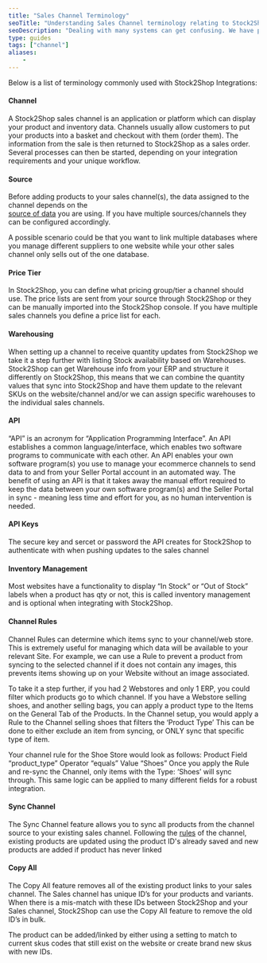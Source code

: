 ```yaml
---
title: "Sales Channel Terminology"
seoTitle: "Understanding Sales Channel terminology relating to Stock2Shop"
seoDescription: "Dealing with many systems can get confusing. We have put together a guide for Stock2Shop Sales Channel terms."
type: guides
tags: ["channel"]
aliases:
    - 
---
```


Below is a list of terminology commonly used with Stock2Shop Integrations:

#### Channel
A Stock2Shop sales channel is an application or platform which can display your product and inventory data. Channels 
usually allow customers to put your products into a basket and checkout with them (order them). The information from the
sale is then returned to Stock2Shop as a sales order. Several processes can then be started, depending on your 
integration requirements and your unique workflow.

#### Source
Before adding products to your sales channel(s), the data assigned to the channel depends on the  
[source of data](/help/how-to/sources/index "...") you are using. If you have multiple 
sources/channels they can be configured accordingly. 

A possible scenario could be that you want to link multiple databases where you manage different suppliers to one 
website while your other sales channel only sells out of the one database.


#### Price Tier
In Stock2Shop, you can define what pricing group/tier a channel should use. The price lists are sent from your source 
through Stock2Shop or they can be manually imported into the Stock2Shop console. If you have multiple sales channels you
define a price list for each.

#### Warehousing
When setting up a channel to receive quantity updates from Stock2Shop we take it a step further with listing Stock 
availability based on Warehouses. Stock2Shop can get Warehouse info from your ERP and structure it differently on 
Stock2Shop, this means that we can combine the quantity values that sync into Stock2Shop and have them update to the 
relevant SKUs on the website/channel and/or we can assign specific warehouses to the individual sales channels.

#### API

“API” is an acronym for “Application Programming Interface”. An API establishes a common language/interface, which 
enables two software programs to communicate with each other. An API enables your own software program(s) you use to 
manage your ecommerce channels to send data to and from your Seller Portal account in an automated way.
The benefit of using an API is that it takes away the manual effort required to keep the data between your own software 
program(s) and the Seller Portal in sync - meaning less time and effort for you, as no human intervention is needed.

#### API Keys
The secure key and sercet or password the API creates for Stock2Shop to authenticate with when pushing updates to the sales channel

#### Inventory Management
Most websites have a functionality to display “In Stock” or “Out of Stock” labels when a product has qty or not, 
this is called inventory management and is optional when integrating with Stock2Shop.

#### Channel Rules

Channel Rules can determine which items sync to your channel/web store.
This is extremely useful for managing which data will be available to your relevant Site.
For example, we can use a Rule to prevent a product from syncing to the selected channel if it does not contain any 
images, this prevents items showing up on your Website without an image associated.

To take it a step further, if you had 2 Webstores and only 1 ERP, you could filter which products go to which channel.
If you have a Webstore selling shoes, and another selling bags, you can apply a product type to the 
Items on the General Tab of the Products.
In the Channel setup, you would apply a Rule to the Channel selling shoes that filters the ‘Product Type’
This can be done to either exclude an item from syncing, or ONLY sync that specific type of item.

Your channel rule for the Shoe Store would look as follows:
Product Field “product_type” Operator “equals” Value “Shoes”
Once you apply the Rule and re-sync the Channel, only items with the Type: ‘Shoes’ will sync through.
This same logic can be applied to many different fields for a robust integration.

#### Sync Channel
The Sync Channel feature allows you to sync all products from the channel source to your existing sales channel. 
Following the [rules](/help/how-to/channels/channel_rules "...") of the channel, existing products are updated using the product ID's already saved and
new products are added if  product has never linked

#### Copy All
The Copy All feature removes all of the existing product links to your sales channel. 
The Sales channel has unique ID’s for your products and variants. 
When there is a mis-match with these IDs between Stock2Shop and your Sales channel, Stock2Shop can use the Copy All 
feature to remove the old ID’s in bulk.

The product can be added/linked by either using a setting to match to current skus codes that still exist on the website
or create brand new skus with new IDs.


